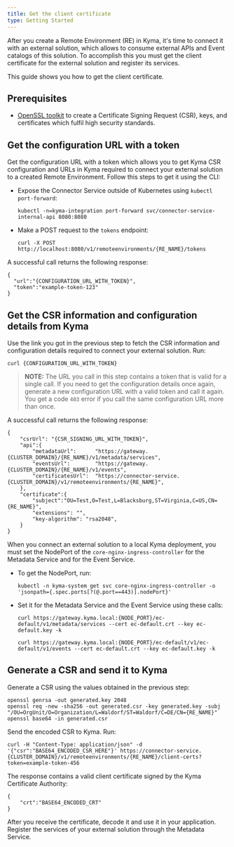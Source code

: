 ```yaml
---
title: Get the client certificate
type: Getting Started
---
```


After you create a Remote Environment (RE) in Kyma, it's time to connect it with an external solution, which allows to consume external APIs and Event catalogs of this solution. To accomplish this you must get the client certificate for the external solution and register its services.

This guide shows you how to get the client certificate.

## Prerequisites

- [OpenSSL toolkit](https://www.openssl.org/docs/man1.0.2/apps/openssl.html) to create a Certificate Signing Request (CSR), keys, and certificates which fulfil high security standards.

## Get the configuration URL with a token

Get the configuration URL with a token which allows you to get Kyma CSR configuration and URLs in Kyma required to connect your external solution to a created Remote Environment.
Follow this steps to get it using the CLI:

- Expose the Connector Service outside of Kubernetes using `kubectl port-forward`:
  ```
  kubectl -n=kyma-integration port-forward svc/connector-service-internal-api 8080:8080
  ```

- Make a POST request to the `tokens` endpoint:
  ```
  curl -X POST http://localhost:8080/v1/remoteenvironments/{RE_NAME}/tokens
  ```

A successful call returns the following response:
  ```
  {
    "url":"{CONFIGURATION_URL_WITH_TOKEN}",
    "token":"example-token-123"
  }
  ```

## Get the CSR information and configuration details from Kyma

Use the link you got in the previous step to fetch the CSR information and configuration details required to connect your external solution. Run:

```
curl {CONFIGURATION_URL_WITH_TOKEN}
```
>**NOTE:** The URL you call in this step contains a token that is valid for a single call. If you need to get the configuration details once again, generate a new configuration URL with a valid token and call it again. You get a code `403` error if you call the same configuration URL more than once.

A successful call returns the following response:
```
{
    "csrUrl": "{CSR_SIGNING_URL_WITH_TOKEN}",
    "api":{
        "metadataUrl":      "https://gateway.{CLUSTER_DOMAIN}/{RE_NAME}/v1/metadata/services",
        "eventsUrl":        "https://gateway.{CLUSTER_DOMAIN}/{RE_NAME}/v1/events",
        "certificatesUrl":  "https://connector-service.{CLUSTER_DOMAIN}/v1/remoteenvironments/{RE_NAME}",
    },
    "certificate":{
        "subject":"OU=Test,O=Test,L=Blacksburg,ST=Virginia,C=US,CN={RE_NAME}",
        "extensions": "",
        "key-algorithm": "rsa2048",
    }
}
```

When you connect an external solution to a local Kyma deployment, you must set the NodePort of the `core-nginx-ingress-controller` for the Metadata Service and for the Event Service.

- To get the NodePort, run:
  ```
  kubectl -n kyma-system get svc core-nginx-ingress-controller -o 'jsonpath={.spec.ports[?(@.port==443)].nodePort}'
  ```
- Set it for the Metadata Service and the Event Service using these calls:
  ```
  curl https://gateway.kyma.local:{NODE_PORT}/ec-default/v1/metadata/services --cert ec-default.crt --key ec-default.key -k
  ```
  ```
  curl https://gateway.kyma.local:{NODE_PORT}/ec-default/v1/ec-default/v1/events --cert ec-default.crt --key ec-default.key -k
  ```

## Generate a CSR and send it to Kyma

Generate a CSR using the values obtained in the previous step:
```
openssl genrsa -out generated.key 2048
openssl req -new -sha256 -out generated.csr -key generated.key -subj "/OU=OrgUnit/O=Organization/L=Waldorf/ST=Waldorf/C=DE/CN={RE_NAME}"
openssl base64 -in generated.csr
```

Send the encoded CSR to Kyma. Run:

```
curl -H "Content-Type: application/json" -d '{"csr":"BASE64_ENCODED_CSR_HERE"}' https://connector-service.{CLUSTER_DOMAIN}/v1/remoteenvironments/{RE_NAME}/client-certs?token=example-token-456
```

The response contains a valid client certificate signed by the Kyma Certificate Authority:
```
{
    "crt":"BASE64_ENCODED_CRT"
}
```

After you receive the certificate, decode it and use it in your application. Register the services of your external solution through the Metadata Service.
